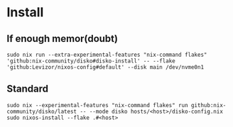 # Install 
## If enough memor(doubt)
```
sudo nix run --extra-experimental-features "nix-command flakes" 'github:nix-community/disko#disko-install' -- --flake 'github:Levizor/nixos-config#default' --disk main /dev/nvme0n1
```

## Standard
```
sudo nix --experimental-features "nix-command flakes" run github:nix-community/disko/latest -- --mode disko hosts/<host>/disko-config.nix
sudo nixos-install --flake .#<host>
```
